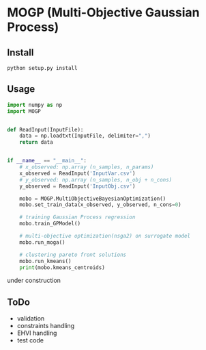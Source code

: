 # MOGP (Multi-Objective Gaussian Process)

## Install

`python setup.py install`

## Usage

```python
import numpy as np
import MOGP


def ReadInput(InputFile):
    data = np.loadtxt(InputFile, delimiter=",")
    return data


if __name__ == "__main__":
    # x_observed: np.array (n_samples, n_params)
    x_observed = ReadInput('InputVar.csv')
    # y_observed: np.array (n_samples, n_obj + n_cons)
    y_observed = ReadInput('InputObj.csv')

    mobo = MOGP.MultiObjectiveBayesianOptimization()
    mobo.set_train_data(x_observed, y_observed, n_cons=0)

    # training Gaussian Process regression
    mobo.train_GPModel()

    # multi-objective optimization(nsga2) on surrogate model
    mobo.run_moga()

    # clustering pareto front solutions
    mobo.run_kmeans()
    print(mobo.kmeans_centroids)


```

under construction

## ToDo

- validation
- constraints handling
- EHVI handling
- test code